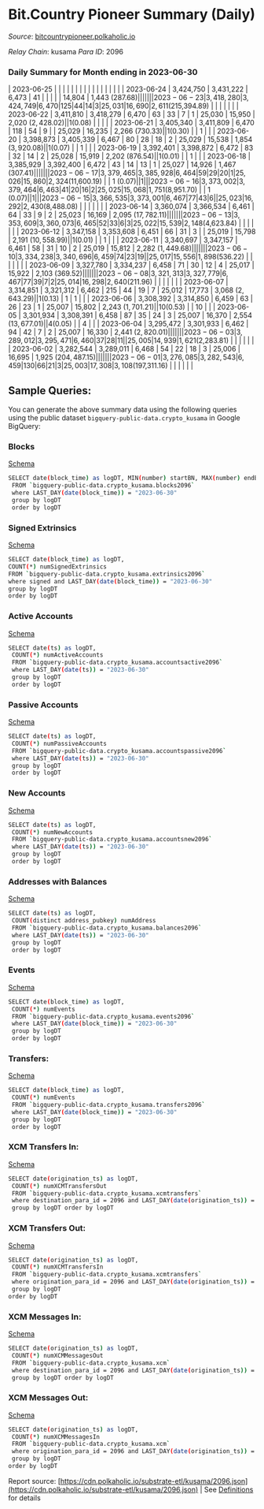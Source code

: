 # Bit.Country Pioneer Summary (Daily)

_Source_: [bitcountrypioneer.polkaholic.io](https://bitcountrypioneer.polkaholic.io)

*Relay Chain*: kusama
*Para ID*: 2096



### Daily Summary for Month ending in 2023-06-30


| 2023-06-25 |  |  |  |  |  |  |  |  |  |   |   |   |  |  |  |
| 2023-06-24 | 3,424,750 | 3,431,222 | 6,473 | 41 |  |  |  |  | 14,804 | 1,443 ($287.68) |   |   |  |  |  |
| 2023-06-23 | 3,418,280 | 3,424,749 | 6,470 | 125 | 44 | 14 | 3 | 25,031 | 16,690 | 2,611 ($215,394.89) |   |   |  |  |  |
| 2023-06-22 | 3,411,810 | 3,418,279 | 6,470 | 63 | 33 | 7 | 1 | 25,030 | 15,950 | 2,020 ($2,428.02) |   | 1 ($0.08) |  |  |  |
| 2023-06-21 | 3,405,340 | 3,411,809 | 6,470 | 118 | 54 | 9 |  | 25,029 | 16,235 | 2,266 ($730.33) |   | 1 ($0.30) |  | 1 |  |
| 2023-06-20 | 3,398,873 | 3,405,339 | 6,467 | 80 | 28 | 18 | 2 | 25,029 | 15,538 | 1,854 ($3,920.08) |   | 1 ($0.07) |  | 1 |  |
| 2023-06-19 | 3,392,401 | 3,398,872 | 6,472 | 83 | 32 | 14 | 2 | 25,028 | 15,919 | 2,202 ($876.54) |   | 1 ($0.01) |  | 1 |  |
| 2023-06-18 | 3,385,929 | 3,392,400 | 6,472 | 43 | 14 | 13 | 1 | 25,027 | 14,926 | 1,467 ($307.41) |   |   |  |  |  |
| 2023-06-17 | 3,379,465 | 3,385,928 | 6,464 | 59 | 29 | 20 | 1 | 25,026 | 15,860 | 2,324 ($11,600.19) |   | 1 ($0.07) |  | 1 |  |
| 2023-06-16 | 3,373,002 | 3,379,464 | 6,463 | 41 | 20 | 16 | 2 | 25,025 | 15,068 | 1,751 ($8,951.70) |   | 1 ($0.07) |  | 1 |  |
| 2023-06-15 | 3,366,535 | 3,373,001 | 6,467 | 77 | 43 | 6 |  | 25,023 | 16,292 | 2,430 ($8,488.08) |   |   |  |  |  |
| 2023-06-14 | 3,360,074 | 3,366,534 | 6,461 | 64 | 33 | 9 | 2 | 25,023 | 16,169 | 2,095 ($17,782.11) |   |   |  |  |  |
| 2023-06-13 | 3,353,609 | 3,360,073 | 6,465 | 52 | 33 | 6 | 3 | 25,022 | 15,539 | 2,148 ($4,623.84) |   |   |  |  |  |
| 2023-06-12 | 3,347,158 | 3,353,608 | 6,451 | 66 | 31 | 3 |  | 25,019 | 15,798 | 2,191 ($10,558.99) |   | 1 ($0.01) |  | 1 |  |
| 2023-06-11 | 3,340,697 | 3,347,157 | 6,461 | 58 | 31 | 10 | 2 | 25,019 | 15,812 | 2,282 ($1,449.68) |   |   |  |  |  |
| 2023-06-10 | 3,334,238 | 3,340,696 | 6,459 | 74 | 23 | 19 |  | 25,017 | 15,556 | 1,898 ($536.22) |   |   |  |  |  |
| 2023-06-09 | 3,327,780 | 3,334,237 | 6,458 | 71 | 30 | 12 | 4 | 25,017 | 15,922 | 2,103 ($369.52) |   |   |  |  |  |
| 2023-06-08 | 3,321,313 | 3,327,779 | 6,467 | 77 | 39 | 7 | 2 | 25,014 | 16,298 | 2,640 ($211.96) |   |   |  |  |  |
| 2023-06-07 | 3,314,851 | 3,321,312 | 6,462 | 215 | 44 | 19 | 7 | 25,012 | 17,773 | 3,068 ($2,643.29) |   | 1 ($0.13) | 1 | 1 |  |
| 2023-06-06 | 3,308,392 | 3,314,850 | 6,459 | 63 | 26 | 23 | 1 | 25,007 | 15,802 | 2,243 ($1,701.21) |   | 10 ($0.53) |  | 10 |  |
| 2023-06-05 | 3,301,934 | 3,308,391 | 6,458 | 87 | 35 | 24 | 3 | 25,007 | 16,370 | 2,554 ($13,677.01) |   | 4 ($0.05) |  | 4 |  |
| 2023-06-04 | 3,295,472 | 3,301,933 | 6,462 | 94 | 42 | 7 | 2 | 25,007 | 16,330 | 2,441 ($2,820.01) |   |   |  |  |  |
| 2023-06-03 | 3,289,012 | 3,295,471 | 6,460 | 37 | 28 | 11 |  | 25,005 | 14,939 | 1,621 ($2,283.81) |   |   |  |  |  |
| 2023-06-02 | 3,282,544 | 3,289,011 | 6,468 | 54 | 22 | 18 | 3 | 25,006 | 16,695 | 1,925 ($204,487.15) |   |   |  |  |  |
| 2023-06-01 | 3,276,085 | 3,282,543 | 6,459 | 130 | 66 | 21 | 3 | 25,003 | 17,308 | 3,108 ($197,311.16) |   |   |  |  |  |

## Sample Queries:
You can generate the above summary data using the following queries using the public dataset `bigquery-public-data.crypto_kusama` in Google BigQuery:


### Blocks 

[Schema](https://github.com/colorfulnotion/substrate-etl/blob/main/schema/blocks.json)

```bash
SELECT date(block_time) as logDT, MIN(number) startBN, MAX(number) endBN, COUNT(*) numBlocks 
 FROM `bigquery-public-data.crypto_kusama.blocks2096`  
 where LAST_DAY(date(block_time)) = "2023-06-30" 
 group by logDT 
 order by logDT
```

### Signed Extrinsics 

[Schema](https://github.com/colorfulnotion/substrate-etl/blob/main/schema/extrinsics.json)

```bash
SELECT date(block_time) as logDT, 
COUNT(*) numSignedExtrinsics 
FROM `bigquery-public-data.crypto_kusama.extrinsics2096`  
where signed and LAST_DAY(date(block_time)) = "2023-06-30" 
group by logDT 
order by logDT
```

### Active Accounts 

[Schema](https://github.com/colorfulnotion/substrate-etl/blob/main/schema/accountsactive.json)

```bash
SELECT date(ts) as logDT, 
 COUNT(*) numActiveAccounts 
 FROM `bigquery-public-data.crypto_kusama.accountsactive2096` 
 where LAST_DAY(date(ts)) = "2023-06-30" 
 group by logDT 
 order by logDT
```

### Passive Accounts 

[Schema](https://github.com/colorfulnotion/substrate-etl/blob/main/schema/accountspassive.json)

```bash
SELECT date(ts) as logDT, 
 COUNT(*) numPassiveAccounts 
 FROM `bigquery-public-data.crypto_kusama.accountspassive2096` 
 where LAST_DAY(date(ts)) = "2023-06-30" 
 group by logDT 
 order by logDT
```

### New Accounts 

[Schema](https://github.com/colorfulnotion/substrate-etl/blob/main/schema/accountsnew.json)

```bash
SELECT date(ts) as logDT, 
 COUNT(*) numNewAccounts 
 FROM `bigquery-public-data.crypto_kusama.accountsnew2096` 
 where LAST_DAY(date(ts)) = "2023-06-30" 
 group by logDT
 order by logDT
```

### Addresses with Balances 

[Schema](https://github.com/colorfulnotion/substrate-etl/blob/main/schema/balances.json)

```bash
SELECT date(ts) as logDT,
 COUNT(distinct address_pubkey) numAddress 
 FROM `bigquery-public-data.crypto_kusama.balances2096` 
 where LAST_DAY(date(ts)) = "2023-06-30" 
 group by logDT 
 order by logDT
```

### Events 

[Schema](https://github.com/colorfulnotion/substrate-etl/blob/main/schema/events.json)

```bash
SELECT date(block_time) as logDT, 
 COUNT(*) numEvents 
 FROM `bigquery-public-data.crypto_kusama.events2096` 
 where LAST_DAY(date(block_time)) = "2023-06-30" 
 group by logDT 
 order by logDT
```

### Transfers:

[Schema](https://github.com/colorfulnotion/substrate-etl/blob/main/schema/transfers.json)

```bash
SELECT date(block_time) as logDT, 
 COUNT(*) numEvents 
 FROM `bigquery-public-data.crypto_kusama.transfers2096` 
 where LAST_DAY(date(block_time)) = "2023-06-30" 
 group by logDT 
 order by logDT
```

### XCM Transfers In: 

[Schema](https://github.com/colorfulnotion/substrate-etl/blob/main/schema/xcmtransfers.json)

```bash
SELECT date(origination_ts) as logDT, 
 COUNT(*) numXCMTransfersOut 
 FROM `bigquery-public-data.crypto_kusama.xcmtransfers` 
 where destination_para_id = 2096 and LAST_DAY(date(origination_ts)) = "2023-06-30" 
 group by logDT order by logDT
```

### XCM Transfers Out: 

[Schema](https://github.com/colorfulnotion/substrate-etl/blob/main/schema/xcmtransfers.json)

```bash
SELECT date(origination_ts) as logDT, 
 COUNT(*) numXCMTransfersIn 
 FROM `bigquery-public-data.crypto_kusama.xcmtransfers` 
 where origination_para_id = 2096 and LAST_DAY(date(origination_ts)) = "2023-06-30" 
 group by logDT 
order by logDT
```

### XCM Messages In: 

[Schema](https://github.com/colorfulnotion/substrate-etl/blob/main/schema/xcm.json)

```bash
SELECT date(origination_ts) as logDT, 
 COUNT(*) numXCMMessagesOut 
 FROM `bigquery-public-data.crypto_kusama.xcm` 
 where destination_para_id = 2096 and LAST_DAY(date(origination_ts)) = "2023-06-30" 
 group by logDT order by logDT
```

### XCM Messages Out: 

[Schema](https://github.com/colorfulnotion/substrate-etl/blob/main/schema/xcm.json)

```bash
SELECT date(origination_ts) as logDT, 
 COUNT(*) numXCMMessagesIn 
 FROM `bigquery-public-data.crypto_kusama.xcm` 
 where origination_para_id = 2096 and LAST_DAY(date(origination_ts)) = "2023-06-30" 
 group by logDT 
order by logDT
```


Report source: [https://cdn.polkaholic.io/substrate-etl/kusama/2096.json](https://cdn.polkaholic.io/substrate-etl/kusama/2096.json) | See [Definitions](/DEFINITIONS.md) for details
